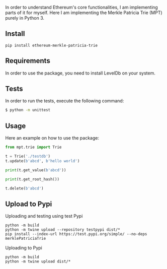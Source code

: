 In order to understand Ethereum's core functionalities, I am implementing parts of it for myself. Here I am implementing
the Merkle Patricia Trie (MPT) purely in Python 3.

## Install

```shell
pip install ethereum-merkle-patricia-trie
```

## Requirements

In order to use the package, you need to install LevelDb on your system.

## Tests

In order to run the tests, execute the following command:
```bash
$ python -m unittest
```
## Usage

Here an example on how to use the package:
```python
from mpt.trie import Trie

t = Trie('./testdb')
t.update(b'abcd', b'hello world')

print(t.get_value(b'abcd'))

print(t.get_root_hash())

t.delete(b'abcd')
```

## Upload to Pypi

Uploading and testing using test Pypi

```shell
python -m build
python -m twine upload --repository testpypi dist/*
pip install --index-url https://test.pypi.org/simple/ --no-deps merklePatriciaTrie   
```

Uploading to Pypi
```shell
python -m build
python -m twine upload dist/*
```